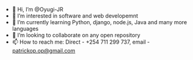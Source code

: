 - 👋 Hi, I’m @Oyugi-JR
- 👀 I’m interested in software and web developemnt
- 🌱 I’m currently learning Python, django, node.js, Java and many more languages
- 💞️ I’m looking to collaborate on any open repository 
- 📫 How to reach me: Direct - +254 711 299 737, email - patrickop.op@gmail.com 

<!---
Oyugi-JR/Oyugi-JR is a ✨ special ✨ repository because its `README.md` (this file) appears on your GitHub profile.
You can click the Preview link to take a look at your changes.
--->
